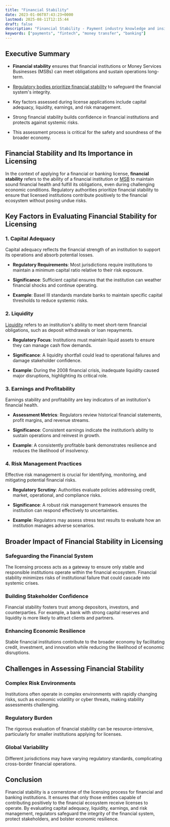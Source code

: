 ```yaml
---
title: "Financial Stability"
date: 2023-01-06T07:43:23+0000
lastmod: 2025-08-11T12:15:44
draft: false
description: "Financial Stability - Payment industry knowledge and insights"
keywords: ["payments", "fintech", "money transfer", "banking"]
---
```


## Executive Summary

- **Financial stability** ensures that financial institutions or Money Services Businesses (MSBs) can meet obligations and sustain operations long-term.

- [Regulatory bodies prioritize financial stability](https://faisalkhanllc.xyz/resources/payments-wiki/f/financial-regulatory-frameworks/) to safeguard the financial system's integrity.

- Key factors assessed during license applications include capital adequacy, liquidity, earnings, and risk management.

- Strong financial stability builds confidence in financial institutions and protects against systemic risks.

- This assessment process is critical for the safety and soundness of the broader economy.

## Financial Stability and Its Importance in Licensing

In the context of applying for a financial or banking license, **financial stability** refers to the ability of a financial institution or [MSB](https://faisalkhanllc.xyz/resources/payments-wiki/m/money-services-business-msb/) to maintain sound financial health and fulfill its obligations, even during challenging economic conditions. Regulatory authorities prioritize financial stability to ensure that licensed institutions contribute positively to the financial ecosystem without posing undue risks.

## Key Factors in Evaluating Financial Stability for Licensing

### 1. Capital Adequacy

Capital adequacy reflects the financial strength of an institution to support its operations and absorb potential losses.

- **Regulatory Requirements**: Most jurisdictions require institutions to maintain a minimum capital ratio relative to their risk exposure.

- **Significance**: Sufficient capital ensures that the institution can weather financial shocks and continue operating.

- **Example**: Basel III standards mandate banks to maintain specific capital thresholds to reduce systemic risks.

### 2. Liquidity

[Liquidity](https://faisalkhanllc.xyz/resources/payments-wiki/l/liquidity/) refers to an institution's ability to meet short-term financial obligations, such as deposit withdrawals or loan repayments.

- **Regulatory Focus**: Institutions must maintain liquid assets to ensure they can manage cash flow demands.

- **Significance**: A liquidity shortfall could lead to operational failures and damage stakeholder confidence.

- **Example**: During the 2008 financial crisis, inadequate liquidity caused major disruptions, highlighting its critical role.

### 3. Earnings and Profitability

Earnings stability and profitability are key indicators of an institution's financial health.

- **Assessment Metrics**: Regulators review historical financial statements, profit margins, and revenue streams.

- **Significance**: Consistent earnings indicate the institution’s ability to sustain operations and reinvest in growth.

- **Example**: A consistently profitable bank demonstrates resilience and reduces the likelihood of insolvency.

### 4. Risk Management Practices

Effective risk management is crucial for identifying, monitoring, and mitigating potential financial risks.

- **Regulatory Scrutiny**: Authorities evaluate policies addressing credit, market, operational, and compliance risks.

- **Significance**: A robust risk management framework ensures the institution can respond effectively to uncertainties.

- **Example**: Regulators may assess stress test results to evaluate how an institution manages adverse scenarios.

## Broader Impact of Financial Stability in Licensing

### Safeguarding the Financial System

The licensing process acts as a gateway to ensure only stable and responsible institutions operate within the financial ecosystem. Financial stability minimizes risks of institutional failure that could cascade into systemic crises.

### Building Stakeholder Confidence

Financial stability fosters trust among depositors, investors, and counterparties. For example, a bank with strong capital reserves and liquidity is more likely to attract clients and partners.

### Enhancing Economic Resilience

Stable financial institutions contribute to the broader economy by facilitating credit, investment, and innovation while reducing the likelihood of economic disruptions.

## Challenges in Assessing Financial Stability

### Complex Risk Environments

Institutions often operate in complex environments with rapidly changing risks, such as economic volatility or cyber threats, making stability assessments challenging.

### Regulatory Burden

The rigorous evaluation of financial stability can be resource-intensive, particularly for smaller institutions applying for licenses.

### Global Variability

Different jurisdictions may have varying regulatory standards, complicating cross-border financial operations.

## Conclusion

Financial stability is a cornerstone of the licensing process for financial and banking institutions. It ensures that only those entities capable of contributing positively to the financial ecosystem receive licenses to operate. By evaluating capital adequacy, liquidity, earnings, and risk management, regulators safeguard the integrity of the financial system, protect stakeholders, and bolster economic resilience.